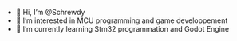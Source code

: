 - 👋 Hi, I’m @Schrewdy
- 👀 I’m interested in MCU programming and game developpement
- 🌱 I’m currently learning Stm32 programmation and Godot Engine

<!---
Schrewdy/Schrewdy is a ✨ special ✨ repository because its `README.md` (this file) appears on your GitHub profile.
You can click the Preview link to take a look at your changes.
--->
